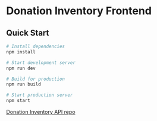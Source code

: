 # Donation Inventory Frontend

## Quick Start
```bash
# Install dependencies
npm install

# Start development server
npm run dev

# Build for production
npm run build

# Start production server
npm start
```

[Donation Inventory API repo](https://github.com/stasbychkar/Donation-Inventory-API)
